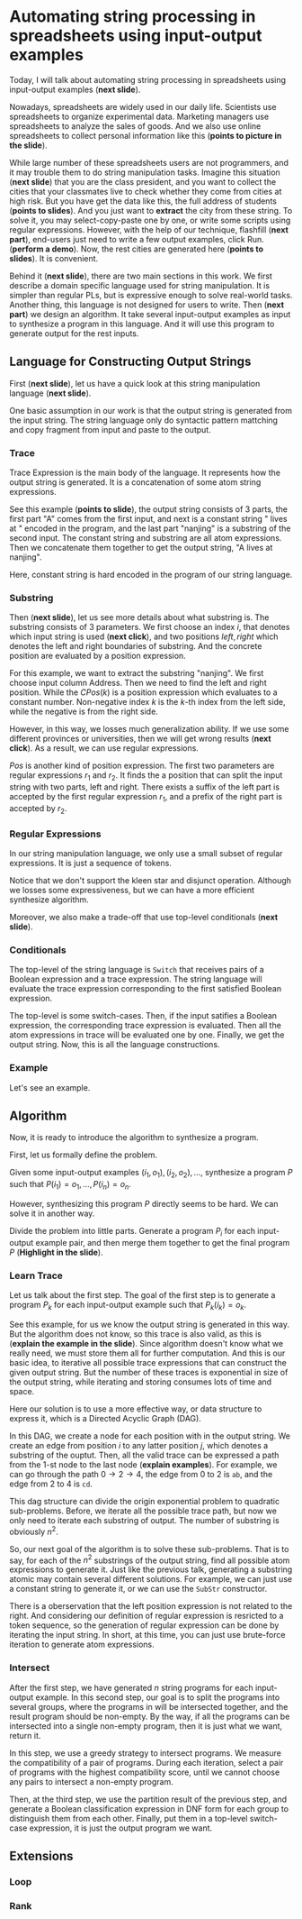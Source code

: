 # Automating string processing in spreadsheets using input-output examples

Today, I will talk about automating string processing in spreadsheets using input-output examples (**next slide**).

Nowadays, spreadsheets are widely used in our daily life. Scientists use spreadsheets to organize experimental data. Marketing managers use spreadsheets to analyze the sales of goods. And we also use online spreadsheets to collect personal information like this (**points to picture in the slide**).

While large number of these spreadsheets users are not programmers, and it may trouble them to do string manipulation tasks. Imagine this situation (**next slide**) that you are the class president, and you want to collect the cities that your classmates live to check whether they come from cities at high risk. But you have get the data like this, the full address of students (**points to slides**). And you just want to **extract** the city from these string. To solve it, you may select-copy-paste one by one, or write some scripts using regular expressions. However, with the help of our technique, flashfill (**next part**), end-users just need to write a few output examples, click Run. (**perform a demo**). Now, the rest cities are generated here (**points to slides**). It is convenient.

Behind it (**next slide**), there are two main sections in this work. We first describe a domain specific language used for string manipulation. It is simpler than regular PLs, but is expressive enough to solve real-world tasks. Another thing, this language is not designed for users to write. Then (**next part**) we design an algorithm. It take several input-output examples as input to synthesize a program in this language. And it will use this program to generate output for the rest inputs.

## Language for Constructing Output Strings

First (**next slide**), let us have a quick look at this string manipulation language (**next slide**).

One basic assumption in our work is that the output string is generated from the input string. The string language only do syntactic pattern mattching and copy fragment from input and paste to the output.

### Trace

Trace Expression is the main body of the language. It represents how the output string is generated. It is a concatenation of some atom string expressions.

See this example (**points to slide**), the output string consists of 3 parts, the first part "A" comes from the first input, and next is a constant string " lives at " encoded in the program, and the last part "nanjing" is a substring of the second input. The constant string and substring are all atom expressions. Then we concatenate them together to get the output string, "A lives at nanjing".

Here, constant string is hard encoded in the program of our string language.

### Substring

Then (**next slide**), let us see more details about what substring is. The substring consists of 3 parameters. We first choose an index $i$, that denotes which input string is used (**next click**), and two positions $left, right$ which denotes the left and right boundaries of substring. And the concrete position are evaluated by a position expression.

For this example, we want to extract the substring "nanjing". We first choose input column Address. Then we need to find the left and right position. While the $CPos(k)$ is a position expression which evaluates to a constant number. Non-negative index $k$ is the $k$-th index from the left side, while the negative is from the right side.

However, in this way, we losses much generalization ability. If we use some different provinces or universities, then we will get wrong results (**next click**). As a result, we can use regular expressions.

$Pos$ is another kind of position expression. The first two parameters are regular expressions $r_1$ and $r_2$. It finds the a position that can split the input string with two parts, left and right. There exists a suffix of the left part is accepted by the first regular expression $r_1$, and a prefix of the right part is accepted by $r_2$.

### Regular Expressions

In our string manipulation language, we only use a small subset of regular expressions. It is just a sequence of tokens. 

Notice that we don't support the kleen star and disjunct operation. Although we losses some expressiveness, but we can have a more efficient synthesize algorithm.

Moreover, we also make a trade-off that use top-level conditionals (**next slide**).

### Conditionals

The top-level of the string language is `Switch` that receives pairs of a Boolean expression and a trace expression. The string language will evaluate the trace expression corresponding to the first satisfied Boolean expression.

The top-level is some switch-cases. Then, if the input satifies a Boolean expression, the corresponding trace expression is evaluated. Then all the atom expressions in trace will be evaluated one by one. Finally, we get the output string. Now, this is all the language constructions.

### Example

Let's see an example.

## Algorithm

Now, it is ready to introduce the algorithm to synthesize a program.

First, let us formally define the problem.

Given some input-output examples $(i_1, o_1), (i_2, o_2), \dots$, synthesize a program $P$ such that $P(i_1) = o_1, \dots, P(i_n)=o_n$.

However, synthesizing this program $P$ directly seems to be hard. We can solve it in another way.

Divide the problem into little parts. Generate a program $P_i$ for each input-output example pair, and then merge them together to get the final program $P$ (**Highlight in the slide**).

### Learn Trace

Let us talk about the first step. The goal of the first step is to generate a program $P_k$ for each input-output example such that $P_k(i_k)=o_k$.

See this example, for us we know the output string is generated in this way. But the algorithm does not know, so this trace is also valid, as this is (**explain the example in the slide**). Since algorithm doesn't know what we really need, we must store them all for further computation. And this is our basic idea, to iterative all possible trace expressions that can construct the given output string. But the number of these traces is exponential in size of the output string, while iterating and storing consumes lots of time and space.

Here our solution is to use a more effective way, or data structure to express it, which is a Directed Acyclic Graph (DAG).

In this DAG, we create a node for each position with in the output string. We create an edge from position $i$ to any latter position $j$, which denotes a substring of the ouptut. Then, all the valid trace can be expressed a path from the 1-st node to the last node (**explain examples**). For example, we can go through the path $0 \to 2 \to 4$, the edge from $0$ to $2$ is `ab`, and the edge from $2$ to $4$ is `cd`.

This dag structure can divide the origin exponential problem to quadratic sub-problems. Before, we iterate all the possible trace path, but now we only need to iterate each substring of output. The number of substring is obviously $n^2$.

So, our next goal of the algorithm is to solve these sub-problems. That is to say, for each of the $n^2$ substrings of the output string, find all possible atom expressions to generate it. Just like the previous talk, generating a substring atomic may contain several different solutions. For example, we can just use a constant string to generate it, or we can use the `SubStr` constructor. 

There is a oberservation that the left position expression is not related to the right. And considering our definition of regular expression is resricted to a token sequence, so the generation of regular expression can be done by iterating the input string. In short, at this time, you can just use brute-force iteration to generate atom expressions.

### Intersect

After the first step, we have generated $n$ string programs for each input-output example. In this second step, our goal is to split the programs into several groups, where the programs in will be intersected together, and the result program should be non-empty. By the way, if all the programs can be intersected into a single non-empty program, then it is just what we want, return it.

In this step, we use a greedy strategy to intersect programs. We measure the compatibility of a pair of programs. During each iteration, select a pair of programs with the highest compatibility score, until we cannot choose any pairs to intersect a non-empty program.

Then, at the third step, we use the partition result of the previous step, and generate a Boolean classification expression in DNF form for each group to distinguish them from each other. Finally, put them in a top-level switch-case expression, it is just the output program we want.

## Extensions

### Loop

### Rank
